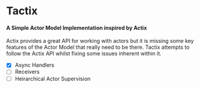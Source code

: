 # Tactix

#### A Simple Actor Model Implementation inspired by Actix

Actix provides a great API for working with actors but it is missing some key features of the Actor Model that really need to be there. Tactix attempts to follow the Actix API whilst fixing some issues inherent within it.

- [x] Async Handlers
- [ ] Receivers
- [ ] Heirarchical Actor Supervision
